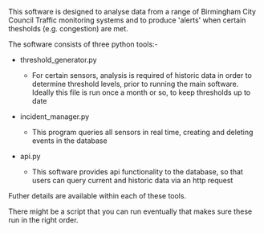 This software is designed to analyse data from a range of Birmingham City Council Traffic monitoring systems and to produce 'alerts' when certain thesholds (e.g. congestion) are met.


The software consists of three python tools:-

* threshold_generator.py
  * For certain sensors, analysis is required of historic data in order to determine threshold levels, prior to running the main software. Ideally this file is run once a month or so, to keep thresholds up to date

* incident_manager.py
  * This program queries all sensors in real time, creating and deleting events in the database

* api.py
  * This software provides api functionality to the database, so that users can query current and historic data via an http request

Futher details are available within each of these tools.

There might be a script that you can run eventually that makes sure these run in the right order.